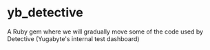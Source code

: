 # yb_detective
A Ruby gem where we will gradually move some of the code used by Detective (Yugabyte's internal test dashboard)
